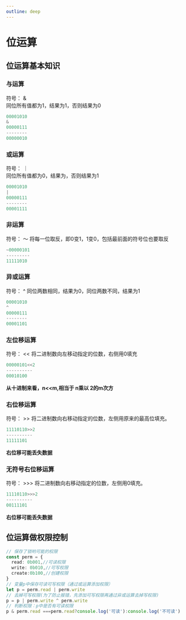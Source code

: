 ```yaml
---
outline: deep
---
```

# 位运算

##  位运算基本知识
### 与运算 
符号： &  
同位所有值都为1，结果为1，否则结果为0
```ts
00001010
&
00000111
--------
00000010
```
### 或运算 
符号： ｜  
同位所有值都为0，结果为，否则结果为1
```ts
00001010
|
00000111
--------
00001111
```

### 非运算
符号： ～ 
将每一位取反，即0变1，1变0，包括最前面的符号位也要取反
```ts
~00000101
---------
11111010
```
### 异或运算
符号： ^
同位两数相同，结果为0，同位两数不同，结果为1
```ts
00001010
^
00000111
--------
00001101
```
### 左位移运算
符号： <<
将二进制数向左移动指定的位数，右侧用0填充
```ts
00000101<<2
----------
00010100
```
**从十进制来看，n<<m,相当于 n乘以 2的m次方**
### 右位移运算
符号： >>
将二进制数向右移动指定的位数，左侧用原来的最高位填充。
```ts
11110110>>2
----------
11111101
```
**右位移可能丢失数据**
### 无符号右位移运算
符号： >>>
将二进制数向右移动指定的位数，左侧用0填充。
```ts
11110110>>>2
----------
00111101
```
**右位移可能丢失数据**

##  位运算做权限控制
```ts
// 保存了锁哟可能的权限
const perm = {
  read: 0b001,//可读权限
  write: 0b010,//可写权限
  create:0b100,//创建权限
}
// 变量p中保存可读可写权限（通过或运算添加权限）
let p = perm.read | perm.write
// 去掉可写权限(为了防止报错，先添加可写权限再通过异或运算去掉写权限)
p = p | perm.write ^ perm.write
// 判断权限：p中是否有可读权限
p & perm.read ===perm.read?console.log('可读'):console.log('不可读')

```